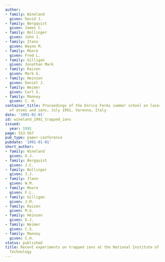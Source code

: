 ```yaml
---
author:
- family: Wineland
  given: David J.
- family: Bergquist
  given: James C.
- family: Bollinger
  given: John J.
- family: Itano
  given: Wayne M.
- family: Moore
  given: Fred L.
- family: Gilligan
  given: Jonathan Mark
- family: Raizen
  given: Mark G.
- family: Heinzen
  given: Daniel J.
- family: Weimer
  given: Carl S.
- family: Manney
  given: C. H.
container_title: Proceedings of the Enrico Fermi summer school on laser manipulation
  of atoms and ions, July 1991, Varenna, Italy
date: '1991-01-01'
id: wineland_1991_trapped_ions
issued:
  year: 1991
page: 553-567
pub_type: paper-conference
pubdate: '1991-01-01'
short_author:
- family: Wineland
  given: D.J.
- family: Bergquist
  given: J.C.
- family: Bollinger
  given: J.J.
- family: Itano
  given: W.M.
- family: Moore
  given: F.L.
- family: Gilligan
  given: J.M.
- family: Raizen
  given: M.G.
- family: Heinzen
  given: D.J.
- family: Weimer
  given: C.S.
- family: Manney
  given: C.H.
status: published
title: Recent experiments on trapped ions at the National Institute of Standards and
  Technology
---
```

